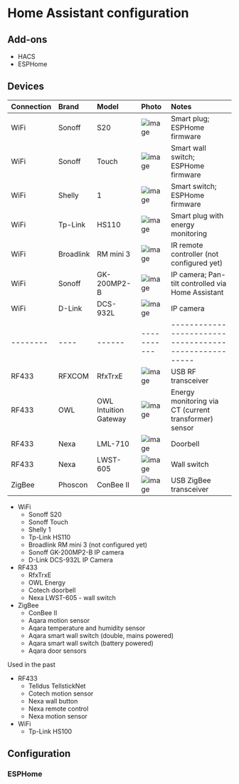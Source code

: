 # Home Assistant configuration

## Add-ons
* HACS
* ESPHome

## Devices

| Connection | Brand | Model | Photo | Notes |
|:-----|:-----|:-----|:-----|:-----|
| WiFi | Sonoff | S20 | ![image](https://user-images.githubusercontent.com/8268674/85944365-1464b580-b92e-11ea-90a1-0f4fa9e6546d.png) | Smart plug; ESPHome firmware
| WiFi | Sonoff | Touch | ![image](https://user-images.githubusercontent.com/8268674/85944447-b4bada00-b92e-11ea-8411-f785e0630398.png) | Smart wall switch; ESPHome firmware
| WiFi | Shelly | 1 | ![image](https://user-images.githubusercontent.com/8268674/85944528-4fb3b400-b92f-11ea-8444-9ad851cfa497.png) | Smart switch; ESPHome firmware
| WiFi | Tp-Link | HS110 | ![image](https://user-images.githubusercontent.com/8268674/85944585-c486ee00-b92f-11ea-857f-745ec5a34fc4.png) | Smart plug with energy monitoring
| WiFi | Broadlink | RM mini 3 | ![image](https://user-images.githubusercontent.com/8268674/85944713-d3ba6b80-b930-11ea-8c70-c0141ee834b8.png) | IR remote controller (not configured yet)
| WiFi | Sonoff | GK-200MP2-B | ![image](https://user-images.githubusercontent.com/8268674/86054006-49b5f400-ba51-11ea-8d85-fa57775cf387.png) | IP camera; Pan-tilt controlled via Home Assistant
| WiFi | D-Link | DCS-932L | ![image](https://user-images.githubusercontent.com/8268674/86054297-cea10d80-ba51-11ea-9546-643240c78b7c.png) | IP camera
|--------|----| ------ | ----------- | -----------------------------------------------------
| RF433 | RFXCOM | RfxTrxE | ![image](https://user-images.githubusercontent.com/8268674/86055023-183e2800-ba53-11ea-9aab-57f64a405b68.png) | USB RF transceiver
| RF433 | OWL | OWL Intuition Gateway | ![image](https://user-images.githubusercontent.com/8268674/86055820-48d29180-ba54-11ea-9bfc-0a7a50e383f4.png) | Energy monitoring via CT (current transformer) sensor
| RF433 | Nexa | LML-710 | ![image](https://user-images.githubusercontent.com/8268674/86056059-bb437180-ba54-11ea-9a1f-59221257fe99.png) | Doorbell
| RF433 | Nexa | LWST-605 | ![image](https://user-images.githubusercontent.com/8268674/86056642-aca98a00-ba55-11ea-9d7d-29d0ad6ea21a.png) | Wall switch
| ZigBee | Phoscon | ConBee II | ![image](https://user-images.githubusercontent.com/8268674/86056863-0742e600-ba56-11ea-82e5-594602251075.png) | USB ZigBee transceiver

* WiFi
  * Sonoff S20
  * Sonoff Touch
  * Shelly 1
  * Tp-Link HS110
  * Broadlink RM mini 3 (not configured yet)
  * Sonoff GK-200MP2-B IP camera
  * D-Link DCS-932L IP Camera
* RF433
  * RfxTrxE
  * OWL Energy
  * Cotech doorbell
  * Nexa LWST-605 - wall switch
* ZigBee
  * ConBee II
  * Aqara motion sensor
  * Aqara temperature and humidity sensor
  * Aqara smart wall switch (double, mains powered)
  * Aqara smart wall switch (battery powered)
  * Aqara door sensors

Used in the past
* RF433
  * Telldus TellstickNet
  * Cotech motion sensor
  * Nexa wall button
  * Nexa remote control
  * Nexa motion sensor
* WiFi
  * Tp-Link HS100
  
  
## Configuration

### ESPHome
